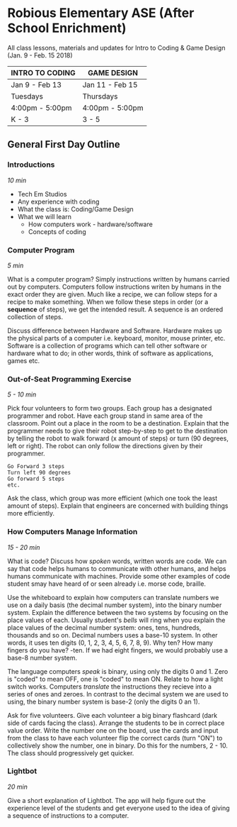 # Robious Elementary ASE (After School Enrichment)  

All class lessons, materials and updates for Intro to Coding &amp; Game Design (Jan. 9 - Feb. 15 2018)  

<center>  


| INTRO TO CODING    | GAME DESIGN      |
|--------------------|------------------|
| Jan 9 - Feb 13     | Jan 11 - Feb 15  |
| Tuesdays           | Thursdays        |
| 4:00pm - 5:00pm    | 4:00pm - 5:00pm  |
| K - 3              | 3 - 5            |  

</center>  

## General First Day Outline  

### Introductions  
*10 min*  
* Tech Em Studios   
* Any experience with coding  
* What the class is: Coding/Game Design
* What we will learn  
  - How computers work - hardware/software
  - Concepts of coding  

### Computer Program  

*5 min*  

What is a computer program? Simply instructions written by humans carried out by computers. Computers follow instructions writen by humans in the exact order they are given. Much like a recipe, we can follow steps for a recipe to make something. When we follow these steps in order (or a **sequence** of steps), we get the intended result. A sequence is an ordered collection of steps.  

Discuss difference between Hardware and Software. Hardware makes up the physical parts of a computer i.e. keyboard, monitor, mouse printer, etc. Software is a collection of programs which can tell other software or hardware what to do; in other words, think of software as applications, games etc.  

### Out-of-Seat Programming Exercise  

*5 - 10 min*

Pick four volunteers to form two groups. Each group has a designated programmer and robot. Have each group stand in same area of the classroom. Point out a place in the room to be a destination. Explain that the programmer needs to give their robot step-by-step to get to the destination by telling the robot to walk forward (x amount of steps) or turn (90 degrees, left or right). The robot can only follow the directions given by their programmer.  

```  
Go Forward 3 steps  
Turn left 90 degrees
Go forward 5 steps  
etc.  
```  
Ask the class, which group was more efficient (which one took the least amount of steps). Explain that engineers are concerned with building things more efficiently.  

### How Computers Manage Information   

*15 - 20 min*  

What is code? Discuss how *spoken* words, written words are code. We can say that code helps humans to communicate with other humans, and helps humans communicate with machines. Provide some other examples of code student smay have heard of or seen already i.e. morse code, braille.  

Use the whiteboard to explain how computers can translate numbers we use on a daily basis (the decimal number system), into the binary number system. Explain the difference between the two systems by focusing on the place values of each. Usually student's *bells* will ring when you explain the place values of the decimal number system: ones, tens, hundreds, thousands and so on. Decimal numbers uses a base-10 system. In other words, it uses ten digits (0, 1, 2, 3, 4, 5, 6, 7, 8, 9). Why ten? How many fingers do you have? -ten. If we had eight fingers, we would probably use a base-8 number system.  

The language computers *speak* is binary, using only the digits 0 and 1. Zero is "coded" to mean OFF, one is "coded" to mean ON. Relate to how a light switch works. Computers *translate* the instructions they recieve into a series of ones and zeroes. In contrast to the decimal system we are used to using, the binary number system is base-2 (only the digits 0 an 1).  

Ask for five volunteers. Give each volunteer a big binary flashcard (dark side of cards facing the class). Arrange the students to be in correct place value order. Write the number one on the board, use the cards and input from the class to have each volunteer flip the correct cards (turn "ON") to collectively show the number, one in binary. Do this for the numbers, 2 - 10. The class should progressively get quicker.  

### Lightbot  

*20 min*  

Give a short explanation of Lightbot. The app will help figure out the experience level of the students and get everyone used to the idea of giving a sequence of instructions to a computer.  
